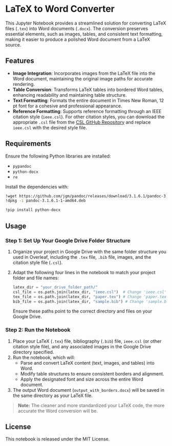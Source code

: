 # LaTeX to Word Converter

This Jupyter Notebook provides a streamlined solution for converting LaTeX files (`.tex`) into Word documents (`.docx`). The conversion preserves essential elements, such as images, tables, and consistent text formatting, making it easier to produce a polished Word document from a LaTeX source.

## Features

- **Image Integration**: Incorporates images from the LaTeX file into the Word document, maintaining the original image paths for accurate rendering.
- **Table Conversion**: Transforms LaTeX tables into bordered Word tables, enhancing readability and maintaining table structure.
- **Text Formatting**: Formats the entire document in Times New Roman, 12 pt font for a cohesive and professional appearance.
- **Reference Formatting**: Supports reference formatting through an IEEE citation style (`ieee.csl`). For other citation styles, you can download the appropriate `.csl` file from the [CSL GitHub Repository](https://github.com/citation-style-language/styles) and replace `ieee.csl` with the desired style file.

## Requirements

Ensure the following Python libraries are installed:

- `pypandoc`
- `python-docx`
- `re`

Install the dependencies with:

```bash
!wget https://github.com/jgm/pandoc/releases/download/3.1.6.1/pandoc-3.1.6.1-1-amd64.deb
!dpkg -i pandoc-3.1.6.1-1-amd64.deb

!pip install python-docx
```


## Usage

### Step 1: Set Up Your Google Drive Folder Structure

1. Organize your project in Google Drive with the same folder structure you used in Overleaf, including the `.tex` file, `.bib` file, images, and the citation style file (`.csl`).
2. Adapt the following four lines in the notebook to match your project folder and file names:

   ```python
   latex_dir = "your_drive_folder_path/"
   csl_file = os.path.join(latex_dir, "ieee.csl")  # Change 'ieee.csl' if using a different citation style
   tex_file = os.path.join(latex_dir, "paper.tex") # Change 'paper.tex' to your LaTeX file name
   bib_file = os.path.join(latex_dir, "sample.bib") # Change 'sample.bib' to your bibliography file name
   ```

   Ensure these paths point to the correct directory and files on your Google Drive.

### Step 2: Run the Notebook

1. Place your LaTeX (`.tex`) file, bibliography (`.bib`) file, `ieee.csl` (or other citation style file), and any associated images in the Google Drive directory specified.
2. Run the notebook, which will:
   - Parse and convert LaTeX content (text, images, and tables) into Word.
   - Modify table structures to ensure consistent borders and alignment.
   - Apply the designated font and size across the entire Word document.
3. The output Word document (`output_with_borders.docx`) will be saved in the same directory as your LaTeX file.

> **Note:** The cleaner and more standardized your LaTeX code, the more accurate the Word conversion will be.

## License

This notebook is released under the MIT License.
